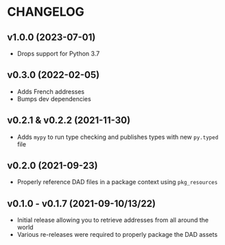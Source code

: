 # CHANGELOG

## v1.0.0 (2023-07-01)

- Drops support for Python 3.7

## v0.3.0 (2022-02-05)

- Adds French addresses
- Bumps dev dependencies

## v0.2.1 & v0.2.2 (2021-11-30)

- Adds `mypy` to run type checking and publishes types with new `py.typed` file

## v0.2.0 (2021-09-23)

- Properly reference DAD files in a package context using `pkg_resources`

## v0.1.0 - v0.1.7 (2021-09-10/13/22)

- Initial release allowing you to retrieve addresses from all around the world
- Various re-releases were required to properly package the DAD assets
